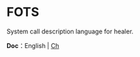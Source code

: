 # FOTS 
System call description language for healer.

**Doc**：English | [Ch](https://drive.google.com/open?id=10Zs2dgMYlY0Q-dyzyyzf3iAJLo3yjiVC)
                    